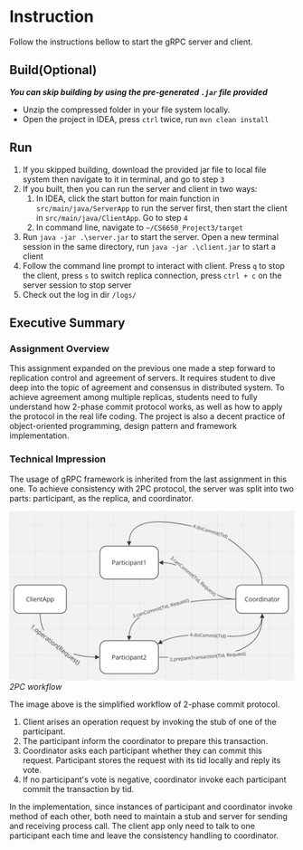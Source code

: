 # Instruction
Follow the instructions bellow to start the gRPC server and client.

## Build(Optional)
***You can skip building by using the pre-generated `.jar` file provided***
* Unzip the compressed folder in your file system locally.
* Open the project in IDEA, press `ctrl` twice, run `mvn clean install`

## Run
1. If you skipped building, download the provided jar file to local file system then navigate to it in terminal, and go to step `3`
2. If you built, then you can run the server and client in two ways:
   1. In IDEA, click the start button for main function in `src/main/java/ServerApp` to run the server first, then start the client in `src/main/java/ClientApp`. Go to step `4`
   2. In command line, navigate to `~/CS6650_Project3/target`
3. Run `java -jar .\server.jar` to start the server. Open a new terminal session in the same directory, run `java -jar .\client.jar` to start a client
4. Follow the command line prompt to interact with client. Press `q` to stop the client, press `s` to switch replica connection, press `ctrl + c` on the server session to stop server 
5. Check out the log in dir `/logs/`

## Executive Summary
### Assignment Overview
This assignment expanded on the previous one made a step forward to replication control and agreement of servers. 
It requires student to dive deep into the topic of agreement and consensus in distributed system. To achieve agreement among
multiple replicas, students need to fully understand how 2-phase commit protocol works, as well as how to apply the protocol in
the real life coding. The project is also a decent practice of object-oriented programming, design pattern and framework implementation.


### Technical Impression
The usage of gRPC framework is inherited from the last assignment in this one. To achieve consistency with 2PC protocol, the server was split into
two parts: participant, as the replica, and coordinator.

![2PC workflow](\2PC_workflow.png)
*2PC workflow*

The image above is the simplified workflow of 2-phase commit protocol. 
1. Client arises an operation request by invoking the stub of one of the participant.
2. The participant inform the coordinator to prepare this transaction.
3. Coordinator asks each participant whether they can commit this request. Participant stores the request with its
tid locally and reply its vote.
4. If no participant's vote is negative, coordinator invoke each participant commit the transaction by tid.

In the implementation, since instances of participant and coordinator invoke method of each other, both need to maintain 
a stub and server for sending and receiving process call. The client app only need to talk to one participant each time and leave
the consistency handling to coordinator.